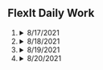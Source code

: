 ## FlexIt Daily Work

1.  <details>
    <summary>8/17/2021</summary>

        1. Set up workspace (VPN, FileZilla, VSCode, Slack, Google Workspace, WeWork card)
        2. Familiarize myself with the codebase and the ins and outs of the development flow
        3. Get acquainted with PHP and refresh on jQuery
        4. AccuWeather widget
            - Fixed two minor existing bugs
            - Added logic to change weather icon based on user's location weather
            - Added logic to change the background image based on the user's day/night cycle
        5. Trainer's page to-do list
            - Fixed sorting bug that did not differentiate between `Pending` and `Completed` tasks
            - Fixed duplication when sorted more than once
            - Refactored jQuery sorting function

    </details>

1.  <details>
    <summary>8/18/2021</summary>

        1. AccuWeather widget
            - Rebuilt widget component to mock-up specifications
            - Added toggle so users can switch between Fahrenheit and Celcius
            - Added additional logic for background images to encompass weather status
            - Configured responsiveness for desktop and tablet viewports
            - Added logic to hide widget if AccuWeather API call is unavailable for user's location
            - Added logic so temperature now automatically defaults to user's location unit of measurement.
            - Added logic for Air Quality Icon to change color based on value
            - Created a temporary card to display additional information about Air Quality

    </details>

1.  <details>
    <summary>8/19/2021</summary>

        1. AccuWeather widget
            - Refactor pop up card to UI specification from Maria
            - Make said pop up responsive to desktop/tablet viewports
            - Built mobile widget
            - Make said mobile widget responsive
            - Fix a bug that was causing issues with temperature toggle between mobile and desktop widgets
        2. Microinteractions in My Account -- Buttons Edition
            - Cleaned up existing button code
            - Added hover and active effects
            - Made additional active effects for feedback from Maria
        3. Misc.
            - Fixed padding and margin in My Account page for a tidier look

    </details>

1.  <details>
    <summary>8/20/2021</summary>

        1. Microinteractions - Buttons
            - Finalized hover and active states in My Account page
            - Made a toggle for Notifications subscription along with logic for UX
        2. My Account page
            - Refactor Change Password User flow
            - Added alert cards for Notifications and User Preferences sections
        3. Progress bar
            - Refactored and cleaned up existing code for readability and performance
            - Started the styling process to match UI specifications sent over by the design team

    </details>
